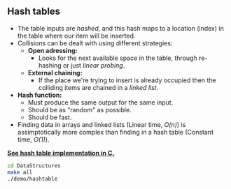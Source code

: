 ## Hash tables

- The table inputs are *hashed*, and this hash maps to a location (index) in the table where our item will be inserted.
- Collisions can be dealt with using different strategies:
  - **Open adressing:**
    - Looks for the next available space in the table, through re-hashing or just *linear probing*.
  - **External chaining:**
    - If the place we're trying to insert is already occupied then the colliding items are chained in a *linked list*.
- **Hash function:** 
  - Must produce the same output for the same input.
  - Should be as "random" as possible.
  - Should be fast.
- Finding data in arrays and linked lists (Linear time, *O(n)*) is assimptotically more complex than finding in a hash table (Constant time, *O(1)*).

**[See hash table implementation in C.](hashtable.c)**

~~~bash
cd DataStructures
make all                 
./demo/hashtable 
~~~
